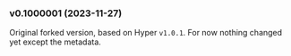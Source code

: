 ### v0.1000001 (2023-11-27)

Original forked version, based on Hyper `v1.0.1`.
For now nothing changed yet except the metadata.
